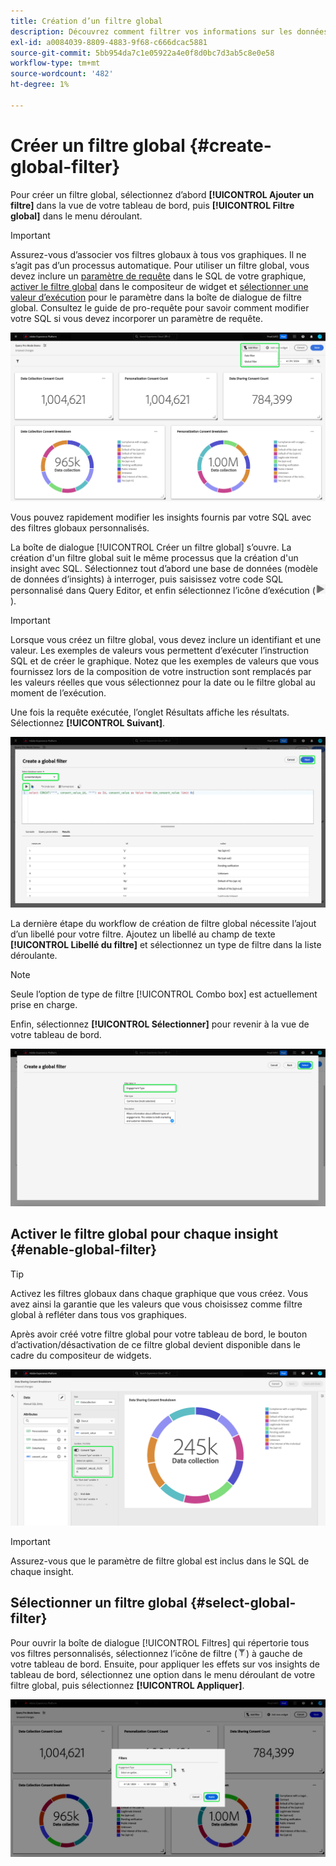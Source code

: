 ```yaml
---
title: Création d’un filtre global
description: Découvrez comment filtrer vos informations sur les données à l’aide d’un filtre personnalisé appliqué globalement.
exl-id: a0084039-8809-4883-9f68-c666dcac5881
source-git-commit: 5bb954da7c1e05922a4e0f8d0bc7d3ab5c8e0e58
workflow-type: tm+mt
source-wordcount: '482'
ht-degree: 1%

---
```


# Créer un filtre global {#create-global-filter}

Pour créer un filtre global, sélectionnez d’abord **[!UICONTROL Ajouter un filtre]** dans la vue de votre tableau de bord, puis **[!UICONTROL Filtre global]** dans le menu déroulant.

>[!IMPORTANT]
>
>Assurez-vous d’associer vos filtres globaux à tous vos graphiques. Il ne s’agit pas d’un processus automatique. Pour utiliser un filtre global, vous devez inclure un [paramètre de requête](../../../../query-service/ui/parameterized-queries.md) dans le SQL de votre graphique, [activer le filtre global](#enable-global-filter) dans le compositeur de widget et [sélectionner une valeur d’exécution](#select-global-filter) pour le paramètre dans la boîte de dialogue de filtre global. Consultez le guide de pro-requête pour savoir comment modifier votre SQL si vous devez incorporer un paramètre de requête.

![ Un tableau de bord personnalisé avec l’option Ajouter un filtre et son menu déroulant en surbrillance.](../../../images/customizable-insights/add-filter.png)

Vous pouvez rapidement modifier les insights fournis par votre SQL avec des filtres globaux personnalisés.

La boîte de dialogue [!UICONTROL Créer un filtre global] s’ouvre. La création d&#39;un filtre global suit le même processus que la création d&#39;un insight avec SQL. Sélectionnez tout d’abord une base de données (modèle de données d’insights) à interroger, puis saisissez votre code SQL personnalisé dans Query Editor, et enfin sélectionnez l’icône d’exécution (![Icône d’exécution.](../../../images/customizable-insights/run-icon.png)).

>[!IMPORTANT]
>
>Lorsque vous créez un filtre global, vous devez inclure un identifiant et une valeur. Les exemples de valeurs vous permettent d’exécuter l’instruction SQL et de créer le graphique. Notez que les exemples de valeurs que vous fournissez lors de la composition de votre instruction sont remplacés par les valeurs réelles que vous sélectionnez pour la date ou le filtre global au moment de l’exécution.

Une fois la requête exécutée, l’onglet Résultats affiche les résultats. Sélectionnez **[!UICONTROL Suivant]**.

![ La [!UICONTROL boîte de dialogue Créer un filtre global] avec le menu déroulant du jeu de données, l’icône d’exécution et Suivant mise en surbrillance.](../../../images/customizable-insights/global-filter.png)

La dernière étape du workflow de création de filtre global nécessite l’ajout d’un libellé pour votre filtre. Ajoutez un libellé au champ de texte **[!UICONTROL Libellé du filtre]** et sélectionnez un type de filtre dans la liste déroulante.

>[!NOTE]
>
>Seule l’option de type de filtre [!UICONTROL Combo box] est actuellement prise en charge.

Enfin, sélectionnez **[!UICONTROL Sélectionner]** pour revenir à la vue de votre tableau de bord.

![ La [!UICONTROL boîte de dialogue Créer un filtre global] avec l’option Sélectionner et l’entrée de texte Libellé du filtre mise en surbrillance.](../../../images/customizable-insights/global-filter-label.png)

## Activer le filtre global pour chaque insight {#enable-global-filter}

>[!TIP]
>
>Activez les filtres globaux dans chaque graphique que vous créez. Vous avez ainsi la garantie que les valeurs que vous choisissez comme filtre global à refléter dans tous vos graphiques.

Après avoir créé votre filtre global pour votre tableau de bord, le bouton d’activation/désactivation de ce filtre global devient disponible dans le cadre du compositeur de widgets.

![Le compositeur de widget avec le bouton bascule Filtre global mis en surbrillance.](../../../images/customizable-insights/global-filter-consent.png)

>[!IMPORTANT]
>
>Assurez-vous que le paramètre de filtre global est inclus dans le SQL de chaque insight.

## Sélectionner un filtre global {#select-global-filter}

Pour ouvrir la boîte de dialogue [!UICONTROL Filtres] qui répertorie tous vos filtres personnalisés, sélectionnez l’icône de filtre (![Icône de filtre).](../../../images/customizable-insights/filter.png)) à gauche de votre tableau de bord. Ensuite, pour appliquer les effets sur vos insights de tableau de bord, sélectionnez une option dans le menu déroulant de votre filtre global, puis sélectionnez **[!UICONTROL Appliquer]**.

![Un tableau de bord personnalisé avec la boîte de dialogue de filtrage mise en surbrillance.](../../../images/customizable-insights/custom-filters.png)
